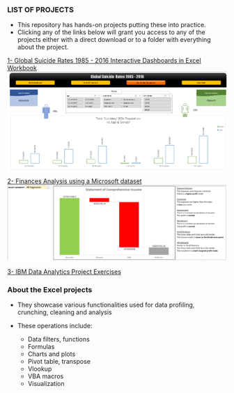
### LIST OF PROJECTS 
- This repository has hands-on projects putting these into practice.
- Clicking any of the links below will grant you access to any of the projects either with a direct download or to a folder with everything about the project.


[1- Global Suicide Rates 1985 - 2016 Interactive Dashboards in Excel Workbook](https://docs.google.com/uc?export=download&id=1xyx7ANWbdssghuFpGB0h3t7J7m-bej-h)
![alt text](https://github.com/M-Gwaza/Excel-Projects/blob/main/Screenshots/dashboard2.png)



[2- Finances Analysis using a Microsoft dataset](https://docs.google.com/uc?export=download&id=1JO1wEDQQh4thZBV0weDzYtPhlhVaflE-)
![alt text](https://github.com/M-Gwaza/Excel-Projects/blob/main/Screenshots/income.png)



[3- IBM Data Analytics Project Exercises](https://github.com/M-Gwaza/Excel-Projects/tree/main/IBM%20Data%20Analytics%20Coursera%20Excel%20Final%20Project)

### About the Excel projects
- They showcase various functionalities used for data profiling, crunching, cleaning and analysis
- These operations include: 

    -  Data filters, functions
    - Formulas
    - Charts and plots
    - Pivot table, transpose
    - Vlookup
    - VBA macros
    - Visualization

